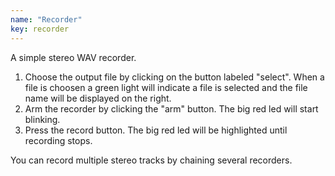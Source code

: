 ```yaml
---
name: "Recorder"
key: recorder
---
```

A simple stereo WAV recorder.

<ol>
<li>
Choose the output file by clicking on the button labeled
"select". When a file is choosen a green light will indicate a file is selected
and the file name will be displayed on the right.
</li>
<li>
Arm the recorder by clicking the "arm" button. The big red led will start blinking.
</li>
<li>
Press the record button. The big red led will be highlighted until recording stops.
</li>
</ol>

You can record multiple stereo tracks by chaining several recorders.
